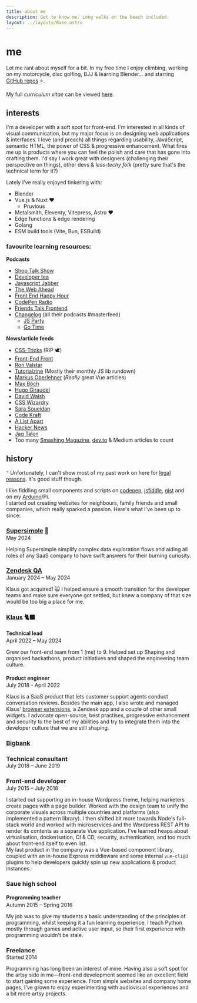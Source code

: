 ```yaml
---
title: about me
description: Get to know me. Long walks on the beach included.
layout: ../layouts/Base.astro
---
```


# me


Let me rant about myself for a bit. In my free time I enjoy climbing, working on my motorcycle, disc golfing, BJJ & learning Blender...
and starring [GitHub repos](https://github.com/andreasvirkus?tab=stars) ⭐.

 My full _curriculum vitae_ can be viewed [here](/cv/).

<!-- My full _curriculum vitae_ can be viewed [here](/cv/) and downloaded through the following link: [download CV.pdf](/assets/cv/CV-Andreas-Johan-Virkus.pdf). -->

## interests

I'm a developer with a soft spot for front-end. I'm interested in all kinds of visual communication,
but my major focus is on designing web applications & interfaces. I love (and preach) all things
regarding usability, JavaScript, semantic HTML, the power of CSS & progressive enhancement. What fires me up
is products where you can feel the polish and care that has gone into crafting them. I'd say I work
great with designers (challenging their perspective on things), other devs & _less-techy folk_ (pretty sure that's the technical term for it?)

Lately I've really enjoyed tinkering with:

- Blender
- Vue.js & Nuxt ♥
  - Pruvious
- Metalsmith, Eleventy, Vitepress, Astro ♥
- Edge functions & edge rendering
- Golang
- ESM build tools (Vite, Bun, ESBuild)

### favourite learning resources:

**Podcasts**

- [Shop Talk Show](http://shoptalkshow.com/)
- [Developer tea](https://spec.fm/podcasts/developer-tea)
- [Javascript Jabber](http://devchat.tv/js-jabber/picks)
- [The Web Ahead](http://5by5.tv/webahead)
- [Front End Happy Hour](http://frontendhappyhour.com/)
- [CodePen Radio](https://blog.codepen.io/radio/)
- [Friends Talk Frontend](https://friendstalkfrontend.com/)
- [Changelog](https://changelog.com) (all their podcasts #masterfeed)
  - [JS Party](https://changelog.com/jsparty)
  - [Go Time](https://changelog.com/gotime)

**News/article feeds**

- [CSS-Tricks](https://css-tricks.com/) (RIP 🕊️)
- [Front-End Front](https://frontendfront.com/)
- [Ron Valstar](http://ronvalstar.nl/)
- [Tutorialzine](https://tutorialzine.com/feed) (Mostly their monthly JS lib rundown)
- [Markus Oberlehner](https://markus.oberlehner.net/blog/) (_Really_ great Vue articles)
- [Max Böch](https://mxb.dev/blog/)
- [Hugo Giraudel](https://hugogiraudel.com/)
- [David Walsh](https://davidwalsh.name/)
- [CSS Wizardry](https://csswizardry.com/)
- [Sara Soueidan](https://sarasoueidan.com/)
- [Code Kraft](https://abdulapopoola.com/)
- [A List Apart](https://alistapart.com/)
- [Hacker News](https://news.ycombinator.com/)
- [Jag Talon](https://www.jagtalon.com/)
- Too many [Smashing Magazine](https://www.smashingmagazine.com/articles/),
  [dev.to](https://dev.to) & Medium articles to count

## history

<span style="color: tomato">\*</span> Unfortunately, I can't show most of my past work on here for [legal reasons](https://en.wikipedia.org/wiki/Non-disclosure_agreement).
It's good stuff though.

I like fiddling small components and scripts on [codepen](https://codepen.io/ajv/pens/popular), [jsfiddle](https://jsfiddle.net/user/andreasvirkus/fiddles/), [gist](https://gist.github.com/andreasvirkus/) and on my [Arduino](https://github.com/andreasvirkus)/Pi.\
I started out creating websites for neighbours, family friends and small companies, which really sparked a passion. Here's what I've been up to since:

### [Supersimple](https://supersimple.io?utm_source=andreasvirkus.me) 🐧

<div style="margin-top: -1rem">May 2024</div>

Helping Supersimple simplify complex data exploration flows and
aiding all roles of any SaaS company to have swift answers for
their burning curiosity.

### [Zendesk QA](https://www.zendesk.com/service/workforce-engagement-management/?utm_source=andreasvirkus.me)

<div style="margin-top: -1rem">January 2024 – May 2024</div>

Klaus got acquired! 🙀 I helped ensure a smooth transition for the
developer teams and make sure everyone got settled, but knew a
company of that size would be too big a place for me.

### [Klaus](https://klausapp.com?utm_source=andreasvirkus.me) 🐈‍⬛

#### Technical lead

<div style="margin-top: -1rem">April 2022 – May 2024</div>

Grew our front-end team from 1 (me) to 9. Helped set up Shaping and organised hackathons, product initiatives and
shaped the engineering team culture.

#### Product engineer

<div style="margin-top: -1rem">July 2018 - April 2022</div>

Klaus is a SaaS product that lets customer support agents conduct
conversation reviews. Besides the main app, I also wrote and
managed Klaus' [browser extensions](https://klausapp.com/browser-extension),
a Zendesk app and a couple of other small widgets. I advocate
open-source, best practises, progressive enhancement and security to
the best of my abilities and try to integrate them into the
developer culture that we are still shaping.

### [Bigbank](https://bigbank.com)

### **Technical consultant**

<div style="margin-top: -1rem">July 2018 – June 2019</div>

### Front-end developer

<div style="margin-top: -1rem">July 2015 – July 2018</div>

I started out supporting an in-house Wordpress theme, helping marketers create pages
with a page builder. Worked with the design team to unify the corporate visuals
across multiple countries and platforms (also implemented a pattern library).
I then shifted bit more towards Node's full-stack world and worked with microservices
and the Wordpress REST API to render its contents as a separate Vue application.
I've learned heaps about virtualisation, dockerisation, CI & CD, security,
authentication, and too much about front-end itself to even list.\
My last product in the company was a Vue-based component library, coupled with
an in-house Express middleware and some internal `vue-cli@3` plugins to help developers
quickly spin up new applications & product instances.

### Saue high school

#### Programming teacher

<div style="margin-top: -1rem">Autumn 2015 – Spring 2016</div>

My job was to give my students a basic understanding of the principles of
programming, whilst keeping it a fun learning experience. I teach Python
mostly through games and active user input, so their first experience
with programming wouldn't be stale.

### Freelance

<div style="margin-top: -1rem">Started 2014</div>

Programming has long been an interest of mine. Having also a soft spot
for the artsy side in me—front-end development seemed like an excellent
field to start gaining some experience. From simple websites and company
home pages, I've grown to enjoy experimenting with audiovisual experiences
and a bit more artsy projects.
